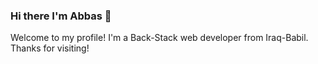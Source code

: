 ### Hi there I'm Abbas 👋

Welcome to my profile! I'm a Back-Stack web developer from Iraq-Babil. Thanks for visiting!
